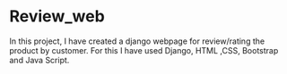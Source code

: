 # Review_web
In this project, I have created a django webpage for review/rating the product by customer. For this I have used Django, HTML ,CSS, Bootstrap and Java Script.
